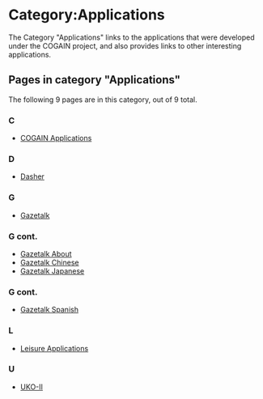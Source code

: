 # Category:Applications

The Category "Applications" links to the applications that were developed under the COGAIN project, and also provides links to other interesting applications.

## Pages in category "Applications"

The following 9 pages are in this category, out of 9 total.

### C

-   [COGAIN Applications][1]

### D

-   [Dasher][2]

### G

-   [Gazetalk][3]

### G cont.

-   [Gazetalk About][4]
-   [Gazetalk Chinese][5]
-   [Gazetalk Japanese][6]

### G cont.

-   [Gazetalk Spanish][7]

### L

-   [Leisure Applications][8]

### U

-   [UKO-II][9]


[1]: http://wiki.cogain.org/index.php/COGAIN_Applications
[2]: http://wiki.cogain.org/index.php/Dasher 
[3]: http://wiki.cogain.org/index.php/Gazetalk
[4]: http://wiki.cogain.org/index.php/Gazetalk_About 
[5]: http://wiki.cogain.org/index.php/Gazetalk_Chinese 
[6]: http://wiki.cogain.org/index.php/Gazetalk_Japanese
[7]: http://wiki.cogain.org/index.php/Gazetalk_Spanish
[8]: http://wiki.cogain.org/index.php/Leisure_Applications
[9]: http://wiki.cogain.org/index.php/UKO-II
<!--stackedit_data:
eyJoaXN0b3J5IjpbMTk4NzA4NTk5MiwxNzQ5MDU5NTM5XX0=
-->